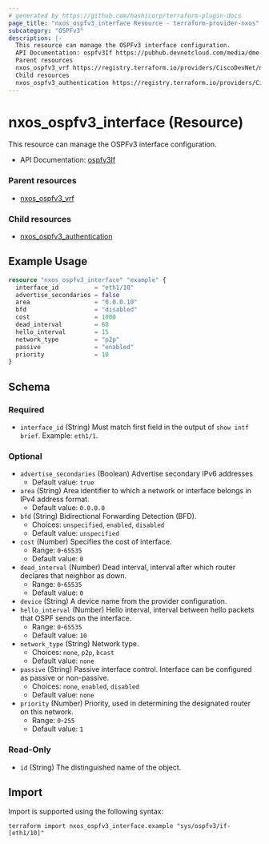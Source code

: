 ```yaml
---
# generated by https://github.com/hashicorp/terraform-plugin-docs
page_title: "nxos_ospfv3_interface Resource - terraform-provider-nxos"
subcategory: "OSPFv3"
description: |-
  This resource can manage the OSPFv3 interface configuration.
  API Documentation: ospfv3If https://pubhub.devnetcloud.com/media/dme-docs-10-2-2/docs/Routing%20and%20Forwarding/ospfv3:If/
  Parent resources
  nxos_ospfv3_vrf https://registry.terraform.io/providers/CiscoDevNet/nxos/latest/docs/resources/ospfv3_vrf
  Child resources
  nxos_ospfv3_authentication https://registry.terraform.io/providers/CiscoDevNet/nxos/latest/docs/resources/ospfv3_authentication
---
```


# nxos_ospfv3_interface (Resource)

This resource can manage the OSPFv3 interface configuration.

- API Documentation: [ospfv3If](https://pubhub.devnetcloud.com/media/dme-docs-10-2-2/docs/Routing%20and%20Forwarding/ospfv3:If/)

### Parent resources

- [nxos_ospfv3_vrf](https://registry.terraform.io/providers/CiscoDevNet/nxos/latest/docs/resources/ospfv3_vrf)

### Child resources

- [nxos_ospfv3_authentication](https://registry.terraform.io/providers/CiscoDevNet/nxos/latest/docs/resources/ospfv3_authentication)

## Example Usage

```terraform
resource "nxos_ospfv3_interface" "example" {
  interface_id          = "eth1/10"
  advertise_secondaries = false
  area                  = "0.0.0.10"
  bfd                   = "disabled"
  cost                  = 1000
  dead_interval         = 60
  hello_interval        = 15
  network_type          = "p2p"
  passive               = "enabled"
  priority              = 10
}
```

<!-- schema generated by tfplugindocs -->
## Schema

### Required

- `interface_id` (String) Must match first field in the output of `show intf brief`. Example: `eth1/1`.

### Optional

- `advertise_secondaries` (Boolean) Advertise secondary IPv6 addresses
  - Default value: `true`
- `area` (String) Area identifier to which a network or interface belongs in IPv4 address format.
  - Default value: `0.0.0.0`
- `bfd` (String) Bidirectional Forwarding Detection (BFD).
  - Choices: `unspecified`, `enabled`, `disabled`
  - Default value: `unspecified`
- `cost` (Number) Specifies the cost of interface.
  - Range: `0`-`65535`
  - Default value: `0`
- `dead_interval` (Number) Dead interval, interval after which router declares that neighbor as down.
  - Range: `0`-`65535`
  - Default value: `0`
- `device` (String) A device name from the provider configuration.
- `hello_interval` (Number) Hello interval, interval between hello packets that OSPF sends on the interface.
  - Range: `0`-`65535`
  - Default value: `10`
- `network_type` (String) Network type.
  - Choices: `none`, `p2p`, `bcast`
  - Default value: `none`
- `passive` (String) Passive interface control. Interface can be configured as passive or non-passive.
  - Choices: `none`, `enabled`, `disabled`
  - Default value: `none`
- `priority` (Number) Priority, used in determining the designated router on this network.
  - Range: `0`-`255`
  - Default value: `1`

### Read-Only

- `id` (String) The distinguished name of the object.

## Import

Import is supported using the following syntax:

```shell
terraform import nxos_ospfv3_interface.example "sys/ospfv3/if-[eth1/10]"
```
